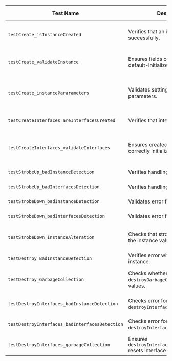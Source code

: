 | **Test Name**                                  | **Description**                                              | **Steps**                                                    | **Expected Result**                                      |
| ---------------------------------------------- | ------------------------------------------------------------ | ------------------------------------------------------------ | -------------------------------------------------------- |
| `testCreate_isInstanceCreated`                 | Verifies that an instance is created successfully.           | 1. Call `create()` with `NULL` instance pointer.2. Check error.3. Verify instance is not `NULL`. | No error; instance is successfully allocated.            |
| `testCreate_validateInstance`                  | Ensures fields of the instance are default-initialized.      | 1. Call `create()`.2. Verify `value == 0`.3. Check `character != NULL` and `*character == 0`. | No error; default values are set.                        |
| `testCreate_instancePararameters`              | Validates setting values from parameters.                    | 1. Provide parameters `[5, 10]`.2. Call `create()`.3. Check `value == 5` and `*character == 10`. | No error; instance values match input parameters.        |
| `testCreateInterfaces_areInterfacesCreated`    | Verifies that interfaces are created.                        | 1. Call `createInterfaces()` on valid instance.2. Check `interfaces` is not `NULL`.3. Verify `count == 1`. | One non-null interface is created.                       |
| `testCreateInterfaces_validateInterfaces`      | Ensures created interfaces are correctly initialized.        | 1. Call `createInterfaces()`.2. Check `**interfaces == 0` and `count == 1`. | No error; interfaces initialized with default value `0`. |
| `testStrobeUp_badInstanceDetection`            | Verifies handling of `NULL` instance.                        | 1. Call `strobeUp(NULL, NULL)`.                              | Returns `BAD_ARGUMENT`.                                  |
| `testStrobeUp_badInterfacesDetection`          | Verifies handling of `NULL` interfaces.                      | 1. Create empty instance.2. Call `strobeUp(&instance, NULL)`. | Returns `BAD_ARGUMENT`.                                  |
| `testStrobeDown_badInstanceDetection`          | Validates error for `NULL` instance.                         | 1. Call `strobeDown(NULL, NULL)`.                            | Returns `BAD_ARGUMENT`.                                  |
| `testStrobeDown_badInterfacesDetection`        | Validates error for `NULL` interfaces.                       | 1. Create empty instance.2. Call `strobeDown(&instance, NULL)`. | Returns `BAD_ARGUMENT`.                                  |
| `testStrobeDown_InstanceAlteration`            | Checks that strobeDown modifies the instance value.          | 1. Set interface value to `5`.2. Call `strobeDown()` with interface.3. Verify `instance.value == 5`. | No error; instance modified correctly.                   |
| `testDestroy_BadInstanceDetection`             | Verifies error when destroying `NULL` instance.              | 1. Call `destroy(NULL)`.                                     | Returns `BAD_ARGUMENT`.                                  |
| `testDestroy_GarbageCollection`                | Checks whether `destroyGarbageCollect()` resets values.      | 1. Initialize instance with `value = 5`, `character = 10`.2. Call `destroyGarbageCollect()`.3. Verify fields are reset. | `value == 0`, `character == 0`.                          |
| `testDestroyInterfaces_badInstanceDetection`   | Checks error for `NULL` instance in `destroyInterfaces()`.   | 1. Provide valid interface pointer.2. Call `destroyInterfaces(NULL, interfaces, 1)`. | Returns `BAD_ARGUMENT`.                                  |
| `testDestroyInterfaces_badInterfacesDetection` | Checks error for `NULL` interfaces in `destroyInterfaces()`. | 1. Provide valid instance.2. Call `destroyInterfaces(instance, NULL, 1)`. | Returns `BAD_ARGUMENT`.                                  |
| `testDestroyInterfaces_garbageCollection`      | Ensures `destroyInterfacesGarbageCollect()` resets interface values. | 1. Set interface to `5`.2. Call `destroyInterfacesGarbageCollect()`.3. Verify interface value is reset. | Interface value becomes `0`.                             |